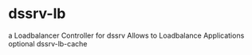 # dssrv-lb
a Loadbalancer Controller for dssrv Allows to Loadbalance Applications optional dssrv-lb-cache

